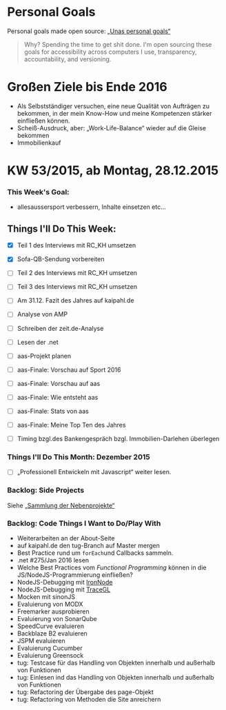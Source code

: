 Personal Goals
==============

Personal goals made open source: [„Unas personal goals“](http://una.im/personal-goals-guide/#=%81)
> Why? Spending the time to get shit done. I'm open sourcing these goals for accessibility across computers I use, transparency, accountability, and versioning.

# Großen Ziele bis Ende 2016
* Als Selbstständiger versuchen, eine neue Qualität von Aufträgen zu bekommen, in der mein Know-How und meine Kompetenzen stärker einfließen können.
* Scheiß-Ausdruck, aber: „Work-Life-Balance“ wieder auf die Gleise bekommen
* Immobilienkauf

# KW 53/2015, ab Montag, 28.12.2015

### This Week's Goal: 
* allesaussersport verbessern, Inhalte einsetzen etc…

## Things I'll Do This Week:
- [x] Teil 1 des Interviews mit RC_KH umsetzen
- [x] Sofa-QB-Sendung vorbereiten
- [ ] Teil 2 des Interviews mit RC_KH umsetzen
- [ ] Teil 3 des Interviews mit RC_KH umsetzen
- [ ] Am 31.12. Fazit des Jahres auf kaipahl.de
- [ ] Analyse von AMP
- [ ] Schreiben der zeit.de-Analyse
- [ ] Lesen der .net
- [ ] aas-Projekt planen
- [ ] aas-Finale: Vorschau auf Sport 2016
- [ ] aas-Finale: Vorschau auf aas
- [ ] aas-Finale: Wie entsteht aas
- [ ] aas-Finale: Stats von aas
- [ ] aas-Finale: Meine Top Ten des Jahres
- [ ] Timing bzgl.des Bankengespräch bzgl. Immobilien-Darlehen überlegen


### Things I'll Do This Month: Dezember 2015
- [ ] „Professionell Entwickeln mit Javascript“ weiter lesen.

### Backlog: Side Projects
Siehe [„Sammlung der Nebenprojekte“](~/Sites/dogfood-personal-goal/recources/pet-projects.md)

### Backlog: Code Things I Want to Do/Play With
* Weiterarbeiten an der About-Seite
* auf kaipahl.de den tug-Branch auf Master mergen
* Best Practice rund um `forEach`und Callbacks sammeln.
* .net #275/Jan 2016 lesen
* Welche Best Practices vom _Functional Programming_ können in die JS/NodeJS-Programmierung einfließen?
* NodeJS-Debugging mit [IronNode](http://s-a.github.io/iron-node/)
* NodeJS-Debugging mit [TraceGL](https://github.com/traceglMPL/tracegl)
* Mocken mit sinonJS
* Evaluierung von MODX
* Freemarker ausprobieren
* Evaluierung von SonarQube
* SpeedCurve evaluieren
* Backblaze B2 evaluieren
* JSPM evaluieren
* Evaluierung Cucumber
* Evaluierung Greensock
* tug: Testcase für das Handling von Objekten innerhalb und außerhalb von Funktionen
* tug: Einlesen ind das Handling von Objekten innerhalb und außerhalb von Funktionen
* tug: Refactoring der Übergabe des page-Objekt
* tug: Refactoring von Methoden die Site anreichern


